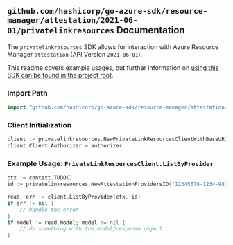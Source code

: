 
## `github.com/hashicorp/go-azure-sdk/resource-manager/attestation/2021-06-01/privatelinkresources` Documentation

The `privatelinkresources` SDK allows for interaction with Azure Resource Manager `attestation` (API Version `2021-06-01`).

This readme covers example usages, but further information on [using this SDK can be found in the project root](https://github.com/hashicorp/go-azure-sdk/tree/main/docs).

### Import Path

```go
import "github.com/hashicorp/go-azure-sdk/resource-manager/attestation/2021-06-01/privatelinkresources"
```


### Client Initialization

```go
client := privatelinkresources.NewPrivateLinkResourcesClientWithBaseURI("https://management.azure.com")
client.Client.Authorizer = authorizer
```


### Example Usage: `PrivateLinkResourcesClient.ListByProvider`

```go
ctx := context.TODO()
id := privatelinkresources.NewAttestationProvidersID("12345678-1234-9876-4563-123456789012", "example-resource-group", "providerName")

read, err := client.ListByProvider(ctx, id)
if err != nil {
	// handle the error
}
if model := read.Model; model != nil {
	// do something with the model/response object
}
```
